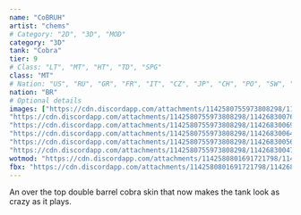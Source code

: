 ```yaml
---
name: "CoBRUH"
artist: "chems"
# Category: "2D", "3D", "MOD"
category: "3D"
tank: "Cobra"
tier: 9
# Class: "LT", "MT", "HT", "TD", "SPG"
class: "MT"
# Nation: "US", "RU", "GR", "FR", "IT", "CZ", "JP", "CH", "PO", "SW", "BR"
nation: "BR"
# Optional details
images: ["https://cdn.discordapp.com/attachments/1142580755973808298/1142683008378351688/shot_1133.jpg",
"https://cdn.discordapp.com/attachments/1142580755973808298/1142683007644356619/shot_1134.jpg",
"https://cdn.discordapp.com/attachments/1142580755973808298/1142683006956486807/shot_1135.jpg",
"https://cdn.discordapp.com/attachments/1142580755973808298/1142683006428000266/shot_1136.jpg",
"https://cdn.discordapp.com/attachments/1142580755973808298/1142683005698199602/shot_1137.jpg",
"https://cdn.discordapp.com/attachments/1142580755973808298/1142683004788027494/shot_1138.jpg"]
wotmod: "https://cdn.discordapp.com/attachments/1142580801691721798/1142685838258479144/CoBRUH-skin.wotmod"
fbx: "https://cdn.discordapp.com/attachments/1142580801691721798/1142685869568970824/Cobra13.fbx"
---
```

An over the top double barrel cobra skin that now makes the tank look as crazy as it plays.
